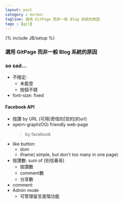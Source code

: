 ```yaml
---
layout: post
category : murmur
tagline: 選用 GitPage 而非一般 Blog 系統的原因
tags : [git]
---
```

{% include JB/setup %}

### 選用 GitPage 而非一般 Blog 系統的原因

### so sad...
+ 不穩定:
    - 未能登
    - 按鈕不穩
+ font-size: fixed

#### Facebook API
+ 按讚 by URL (可用[奇怪的|空的]的url)
+ opern-graph(OG) friendly web-page
    > by facebook
+ like button:
    + dom
    + iframe( simple, but don't too many in one page)
+ 按讚數: sum of (別信春哥)
    + 按讚數
    + comment數
    + 分享數
+ comment:
+ Admin mode
    - 可管理留言進階功能